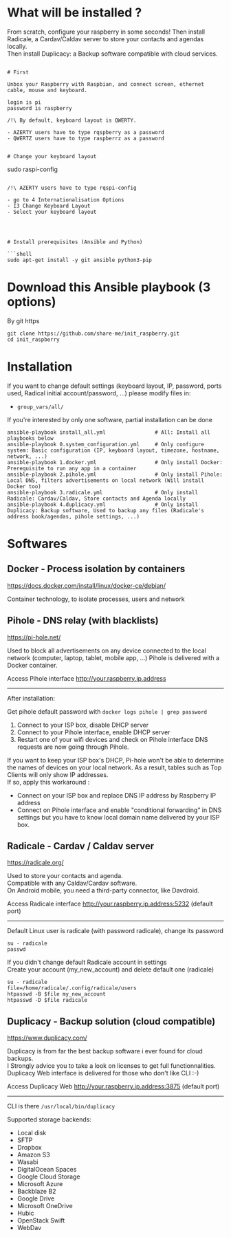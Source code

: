 # What will be installed ?

From scratch, configure your raspberry in some seconds!
Then install Radicale, a Cardav/Caldav server to store your contacts and agendas locally.  
Then install Duplicacy: a Backup software compatible with cloud services.  


```

# First

Unbox your Raspberry with Raspbian, and connect screen, ethernet cable, mouse and keyboard.  

login is pi  
password is raspberry

/!\ By default, keyboard layout is QWERTY.

- AZERTY users have to type rqspberry as a password
- QWERTZ users have to type raspberrz as a password


# Change your keyboard layout

```
sudo raspi-config
```

/!\ AZERTY users have to type rqspi-config

- go to 4 Internationalisation Options
- I3 Change Keyboard Layout
- Select your keyboard layout




# Install prerequisites (Ansible and Python)

```shell
sudo apt-get install -y git ansible python3-pip
```

# Download this Ansible playbook (3 options)

By git https  

```
git clone https://github.com/share-me/init_raspberry.git
cd init_raspberry
```



# Installation

If you want to change default settings (keyboard layout, IP, password, ports used, Radical initial account/password, ...) please modify files in:  
- `group_vars/all/`

If you're interested by only one software, partial installation can be done  

```shell
ansible-playbook install_all.yml                # All: Install all playbooks below
ansible-playbook 0.system_configuration.yml     # Only configure system: Basic configuration (IP, keyboard layout, timezone, hostname, network, ...)
ansible-playbook 1.docker.yml                   # Only install Docker: Prerequisite to run any app in a container
ansible-playbook 2.pihole.yml                   # Only install Pihole: Local DNS, filters advertisements on local network (Will install Docker too)
ansible-playbook 3.radicale.yml                 # Only install Radicale: Cardav/Caldav, Store contacts and Agenda locally
ansible-playbook 4.duplicacy.yml                # Only install Duplicacy: Backup software, Used to backup any files (Radicale's address book/agendas, pihole settings, ...)
```



# Softwares

## Docker - Process isolation by containers

https://docs.docker.com/install/linux/docker-ce/debian/

Container technology, to isolate processes, users and network

## Pihole - DNS relay (with blacklists)

https://pi-hole.net/

Used to block all advertisements on any device connected to the local network (computer, laptop, tablet, mobile app, ...)
Pihole is delivered with a Docker container.

Access Pihole interface http://your.raspberry.ip.address

---

After installation:

Get pihole default password with `docker logs pihole | grep password`

1. Connect to your ISP box, disable DHCP server
2. Connect to your Pihole interface, enable DHCP server
3. Restart one of your wifi devices and check on Pihole interface DNS requests are now going through Pihole.  



If you want to keep your ISP box's DHCP, Pi-hole won't be able to determine the names of devices on your local network. As a result, tables such as Top Clients will only show IP addresses.  
If so, apply this workaround :
- Connect on your ISP box and replace DNS IP address by Raspberry IP address
- Connect on Pihole interface and enable "conditional forwarding" in DNS settings but you have to know local domain name delivered by your ISP box.


## Radicale - Cardav / Caldav server

https://radicale.org/

Used to store your contacts and agenda.  
Compatible with any Caldav/Cardav software.  
On Android mobile, you need a third-party connector, like Davdroid.

Access Radicale interface http://your.raspberry.ip.address:5232 (default port)

---

Default Linux user is radicale (with password radicale), change its password  

```shell
su - radicale
passwd
```


If you didn't change default Radicale account in settings  
Create your account (my_new_account) and delete default one (radicale)

```shell
su - radicale
file=/home/radicale/.config/radicale/users
htpasswd -B $file my_new_account
htpasswd -D $file radicale
```


## Duplicacy - Backup solution (cloud compatible)

https://www.duplicacy.com/

Duplicacy is from far the best backup software i ever found for cloud backups.  
I Strongly advice you to take a look on licenses to get full functionnalities.  
Duplicacy Web interface is delivered for those who don't like CLI :-)

Access Duplicacy Web http://your.raspberry.ip.address:3875 (default port)  

---

CLI is there `/usr/local/bin/duplicacy`

Supported storage backends: 
- Local disk
- SFTP
- Dropbox
- Amazon S3
- Wasabi
- DigitalOcean Spaces
- Google Cloud Storage
- Microsoft Azure
- Backblaze B2
- Google Drive
- Microsoft OneDrive
- Hubic
- OpenStack Swift
- WebDav

